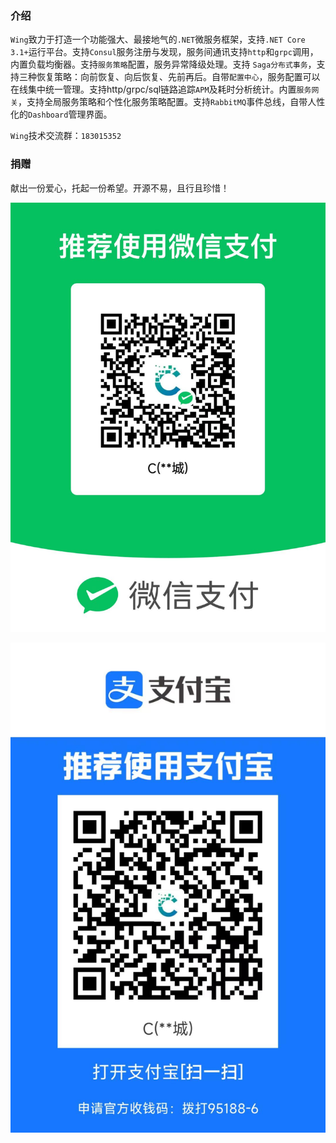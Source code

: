 ### 介绍

`Wing`致力于打造一个功能强大、最接地气的`.NET`微服务框架，支持`.NET Core 3.1+`运行平台。支持`Consul`服务注册与发现，服务间通讯支持`http`和`grpc`调用，内置负载均衡器。支持`服务策略`配置，服务异常降级处理。支持
`Saga分布式事务`，支持三种恢复策略：向前恢复、向后恢复、先前再后。自带`配置中心`，服务配置可以在线集中统一管理。支持http/grpc/sql链路追踪`APM`及耗时分析统计。内置`服务网关`，支持全局服务策略和个性化服务策略配置。支持`RabbitMQ`事件总线，自带人性化的`Dashboard`管理界面。


`Wing`技术交流群：`183015352`



### 捐赠

献出一份爱心，托起一份希望。开源不易，且行且珍惜！

 ![输入图片说明](samples/%E6%8D%90%E8%B5%A0/wechat.jpg)

 ![输入图片说明](samples/%E6%8D%90%E8%B5%A0/alipay.jpg)
